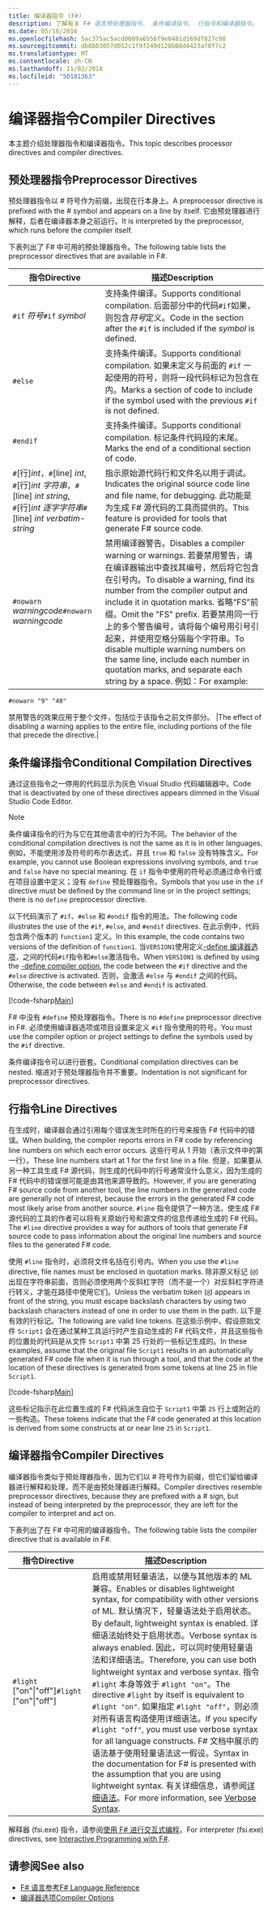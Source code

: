 ```yaml
---
title: 编译器指令 (F#)
description: 了解有关 F# 语言预处理器指令、 条件编译指令、 行指令和编译器指令。
ms.date: 05/16/2016
ms.openlocfilehash: 5ac375ac5acd0609a6556f9e0481d169df827c98
ms.sourcegitcommit: db8b83057d052c1f9f249d128b08d4423af0f7c2
ms.translationtype: MT
ms.contentlocale: zh-CN
ms.lasthandoff: 11/02/2018
ms.locfileid: "50181363"
---
```

# <a name="compiler-directives"></a><span data-ttu-id="e9ef2-103">编译器指令</span><span class="sxs-lookup"><span data-stu-id="e9ef2-103">Compiler Directives</span></span>

<span data-ttu-id="e9ef2-104">本主题介绍处理器指令和编译器指令。</span><span class="sxs-lookup"><span data-stu-id="e9ef2-104">This topic describes processor directives and compiler directives.</span></span>

## <a name="preprocessor-directives"></a><span data-ttu-id="e9ef2-105">预处理器指令</span><span class="sxs-lookup"><span data-stu-id="e9ef2-105">Preprocessor Directives</span></span>

<span data-ttu-id="e9ef2-106">预处理器指令以 # 符号作为前缀，出现在行本身上。</span><span class="sxs-lookup"><span data-stu-id="e9ef2-106">A preprocessor directive is prefixed with the # symbol and appears on a line by itself.</span></span> <span data-ttu-id="e9ef2-107">它由预处理器进行解释，后者在编译器本身之前运行。</span><span class="sxs-lookup"><span data-stu-id="e9ef2-107">It is interpreted by the preprocessor, which runs before the compiler itself.</span></span>

<span data-ttu-id="e9ef2-108">下表列出了 F# 中可用的预处理器指令。</span><span class="sxs-lookup"><span data-stu-id="e9ef2-108">The following table lists the preprocessor directives that are available in F#.</span></span>

|<span data-ttu-id="e9ef2-109">指令</span><span class="sxs-lookup"><span data-stu-id="e9ef2-109">Directive</span></span>|<span data-ttu-id="e9ef2-110">描述</span><span class="sxs-lookup"><span data-stu-id="e9ef2-110">Description</span></span>|
|---------|-----------|
|<span data-ttu-id="e9ef2-111">`#if` *符号*</span><span class="sxs-lookup"><span data-stu-id="e9ef2-111">`#if` *symbol*</span></span>|<span data-ttu-id="e9ef2-112">支持条件编译。</span><span class="sxs-lookup"><span data-stu-id="e9ef2-112">Supports conditional compilation.</span></span> <span data-ttu-id="e9ef2-113">后面部分中的代码`#if`如果，则包含*符号*定义。</span><span class="sxs-lookup"><span data-stu-id="e9ef2-113">Code in the section after the `#if` is included if the *symbol* is defined.</span></span>|
|`#else`|<span data-ttu-id="e9ef2-114">支持条件编译。</span><span class="sxs-lookup"><span data-stu-id="e9ef2-114">Supports conditional compilation.</span></span> <span data-ttu-id="e9ef2-115">如果未定义与前面的 `#if` 一起使用的符号，则将一段代码标记为包含在内。</span><span class="sxs-lookup"><span data-stu-id="e9ef2-115">Marks a section of code to include if the symbol used with the previous `#if` is not defined.</span></span>|
|`#endif`|<span data-ttu-id="e9ef2-116">支持条件编译。</span><span class="sxs-lookup"><span data-stu-id="e9ef2-116">Supports conditional compilation.</span></span> <span data-ttu-id="e9ef2-117">标记条件代码段的末尾。</span><span class="sxs-lookup"><span data-stu-id="e9ef2-117">Marks the end of a conditional section of code.</span></span>|
|<span data-ttu-id="e9ef2-118">`#`[行]*int*，</span><span class="sxs-lookup"><span data-stu-id="e9ef2-118">`#`[line] *int*,</span></span><br/><span data-ttu-id="e9ef2-119">`#`[行]*int* *字符串*，</span><span class="sxs-lookup"><span data-stu-id="e9ef2-119">`#`[line] *int* *string*,</span></span><br/><span data-ttu-id="e9ef2-120">`#`[行]*int* *逐字字符串*</span><span class="sxs-lookup"><span data-stu-id="e9ef2-120">`#`[line] *int* *verbatim-string*</span></span>|<span data-ttu-id="e9ef2-121">指示原始源代码行和文件名以用于调试。</span><span class="sxs-lookup"><span data-stu-id="e9ef2-121">Indicates the original source code line and file name, for debugging.</span></span> <span data-ttu-id="e9ef2-122">此功能是为生成 F# 源代码的工具而提供的。</span><span class="sxs-lookup"><span data-stu-id="e9ef2-122">This feature is provided for tools that generate F# source code.</span></span>|
|<span data-ttu-id="e9ef2-123">`#nowarn` *warningcode*</span><span class="sxs-lookup"><span data-stu-id="e9ef2-123">`#nowarn` *warningcode*</span></span>|<span data-ttu-id="e9ef2-124">禁用编译器警告。</span><span class="sxs-lookup"><span data-stu-id="e9ef2-124">Disables a compiler warning or warnings.</span></span> <span data-ttu-id="e9ef2-125">若要禁用警告，请在编译器输出中查找其编号，然后将它包含在引号内。</span><span class="sxs-lookup"><span data-stu-id="e9ef2-125">To disable a warning, find its number from the compiler output and include it in quotation marks.</span></span> <span data-ttu-id="e9ef2-126">省略“FS”前缀。</span><span class="sxs-lookup"><span data-stu-id="e9ef2-126">Omit the "FS" prefix.</span></span> <span data-ttu-id="e9ef2-127">若要禁用同一行上的多个警告编号，请将每个编号用引号引起来，并使用空格分隔每个字符串。</span><span class="sxs-lookup"><span data-stu-id="e9ef2-127">To disable multiple warning numbers on the same line, include each number in quotation marks, and separate each string by a space.</span></span> <span data-ttu-id="e9ef2-128">例如：</span><span class="sxs-lookup"><span data-stu-id="e9ef2-128">For example:</span></span>

`#nowarn "9" "40"`

<span data-ttu-id="e9ef2-129">禁用警告的效果应用于整个文件，包括位于该指令之前文件部分。 |</span><span class="sxs-lookup"><span data-stu-id="e9ef2-129">The effect of disabling a warning applies to the entire file, including portions of the file that precede the directive.|</span></span>

## <a name="conditional-compilation-directives"></a><span data-ttu-id="e9ef2-130">条件编译指令</span><span class="sxs-lookup"><span data-stu-id="e9ef2-130">Conditional Compilation Directives</span></span>

<span data-ttu-id="e9ef2-131">通过这些指令之一停用的代码显示为灰色 Visual Studio 代码编辑器中。</span><span class="sxs-lookup"><span data-stu-id="e9ef2-131">Code that is deactivated by one of these directives appears dimmed in the Visual Studio Code Editor.</span></span>

>[!NOTE]
<span data-ttu-id="e9ef2-132">条件编译指令的行为与它在其他语言中的行为不同。</span><span class="sxs-lookup"><span data-stu-id="e9ef2-132">The behavior of the conditional compilation directives is not the same as it is in other languages.</span></span> <span data-ttu-id="e9ef2-133">例如，不能使用涉及符号的布尔表达式，并且 `true` 和 `false` 没有特殊含义。</span><span class="sxs-lookup"><span data-stu-id="e9ef2-133">For example, you cannot use Boolean expressions involving symbols, and `true` and `false` have no special meaning.</span></span> <span data-ttu-id="e9ef2-134">在 `if` 指令中使用的符号必须通过命令行或在项目设置中定义；没有 `define` 预处理器指令。</span><span class="sxs-lookup"><span data-stu-id="e9ef2-134">Symbols that you use in the `if` directive must be defined by the command line or in the project settings; there is no `define` preprocessor directive.</span></span>

<span data-ttu-id="e9ef2-135">以下代码演示了 `#if`、`#else` 和 `#endif` 指令的用法。</span><span class="sxs-lookup"><span data-stu-id="e9ef2-135">The following code illustrates the use of the `#if`, `#else`, and `#endif` directives.</span></span> <span data-ttu-id="e9ef2-136">在此示例中，代码包含两个版本的 `function1` 定义。</span><span class="sxs-lookup"><span data-stu-id="e9ef2-136">In this example, the code contains two versions of the definition of `function1`.</span></span> <span data-ttu-id="e9ef2-137">当`VERSION1`使用定义[-define 编译器选项](https://msdn.microsoft.com/library/434394ae-0d4a-459c-a684-bffede519a04)，之间的代码`#if`指令和`#else`激活指令。</span><span class="sxs-lookup"><span data-stu-id="e9ef2-137">When `VERSION1` is defined by using the [-define compiler option](https://msdn.microsoft.com/library/434394ae-0d4a-459c-a684-bffede519a04), the code between the `#if` directive and the `#else` directive is activated.</span></span> <span data-ttu-id="e9ef2-138">否则，会激活 `#else` 与 `#endif` 之间的代码。</span><span class="sxs-lookup"><span data-stu-id="e9ef2-138">Otherwise, the code between `#else` and `#endif` is activated.</span></span>

[!code-fsharp[Main](../../../samples/snippets/fsharp/lang-ref-2/snippet7301.fs)]

<span data-ttu-id="e9ef2-139">F# 中没有 `#define` 预处理器指令。</span><span class="sxs-lookup"><span data-stu-id="e9ef2-139">There is no `#define` preprocessor directive in F#.</span></span> <span data-ttu-id="e9ef2-140">必须使用编译器选项或项目设置来定义 `#if` 指令使用的符号。</span><span class="sxs-lookup"><span data-stu-id="e9ef2-140">You must use the compiler option or project settings to define the symbols used by the `#if` directive.</span></span>

<span data-ttu-id="e9ef2-141">条件编译指令可以进行嵌套。</span><span class="sxs-lookup"><span data-stu-id="e9ef2-141">Conditional compilation directives can be nested.</span></span> <span data-ttu-id="e9ef2-142">缩进对于预处理器指令并不重要。</span><span class="sxs-lookup"><span data-stu-id="e9ef2-142">Indentation is not significant for preprocessor directives.</span></span>

## <a name="line-directives"></a><span data-ttu-id="e9ef2-143">行指令</span><span class="sxs-lookup"><span data-stu-id="e9ef2-143">Line Directives</span></span>

<span data-ttu-id="e9ef2-144">在生成时，编译器会通过引用每个错误发生时所在的行号来报告 F# 代码中的错误。</span><span class="sxs-lookup"><span data-stu-id="e9ef2-144">When building, the compiler reports errors in F# code by referencing line numbers on which each error occurs.</span></span> <span data-ttu-id="e9ef2-145">这些行号从 1 开始（表示文件中的第一行）。</span><span class="sxs-lookup"><span data-stu-id="e9ef2-145">These line numbers start at 1 for the first line in a file.</span></span> <span data-ttu-id="e9ef2-146">但是，如果要从另一种工具生成 F# 源代码，则生成的代码中的行号通常没什么意义，因为生成的 F# 代码中的错误很可能是由其他来源导致的。</span><span class="sxs-lookup"><span data-stu-id="e9ef2-146">However, if you are generating F# source code from another tool, the line numbers in the generated code are generally not of interest, because the errors in the generated F# code most likely arise from another source.</span></span> <span data-ttu-id="e9ef2-147">`#line` 指令提供了一种方法，使生成 F# 源代码的工具的作者可以将有关原始行号和源文件的信息传递给生成的 F# 代码。</span><span class="sxs-lookup"><span data-stu-id="e9ef2-147">The `#line` directive provides a way for authors of tools that generate F# source code to pass information about the original line numbers and source files to the generated F# code.</span></span>

<span data-ttu-id="e9ef2-148">使用 `#line` 指令时，必须将文件名括在引号内。</span><span class="sxs-lookup"><span data-stu-id="e9ef2-148">When you use the `#line` directive, file names must be enclosed in quotation marks.</span></span> <span data-ttu-id="e9ef2-149">除非原义标记 (`@`) 出现在字符串前面，否则必须使用两个反斜杠字符（而不是一个）对反斜杠字符进行转义，才能在路径中使用它们。</span><span class="sxs-lookup"><span data-stu-id="e9ef2-149">Unless the verbatim token (`@`) appears in front of the string, you must escape backslash characters by using two backslash characters instead of one in order to use them in the path.</span></span> <span data-ttu-id="e9ef2-150">以下是有效的行标记。</span><span class="sxs-lookup"><span data-stu-id="e9ef2-150">The following are valid line tokens.</span></span> <span data-ttu-id="e9ef2-151">在这些示例中，假设原始文件 `Script1` 会在通过某种工具运行时产生自动生成的 F# 代码文件，并且这些指令的位置处的代码是从文件 `Script1` 中第 25 行处的一些标记生成的。</span><span class="sxs-lookup"><span data-stu-id="e9ef2-151">In these examples, assume that the original file `Script1` results in an automatically generated F# code file when it is run through a tool, and that the code at the location of these directives is generated from some tokens at line 25 in file `Script1`.</span></span>

[!code-fsharp[Main](../../../samples/snippets/fsharp/lang-ref-2/snippet7303.fs)]

<span data-ttu-id="e9ef2-152">这些标记指示在此位置生成的 F# 代码派生自位于 `Script1` 中第 `25` 行上或附近的一些构造。</span><span class="sxs-lookup"><span data-stu-id="e9ef2-152">These tokens indicate that the F# code generated at this location is derived from some constructs at or near line `25` in `Script1`.</span></span>

## <a name="compiler-directives"></a><span data-ttu-id="e9ef2-153">编译器指令</span><span class="sxs-lookup"><span data-stu-id="e9ef2-153">Compiler Directives</span></span>

<span data-ttu-id="e9ef2-154">编译器指令类似于预处理器指令，因为它们以 # 符号作为前缀，但它们留给编译器进行解释和处理，而不是由预处理器进行解释。</span><span class="sxs-lookup"><span data-stu-id="e9ef2-154">Compiler directives resemble preprocessor directives, because they are prefixed with a # sign, but instead of being interpreted by the preprocessor, they are left for the compiler to interpret and act on.</span></span>

<span data-ttu-id="e9ef2-155">下表列出了在 F# 中可用的编译器指令。</span><span class="sxs-lookup"><span data-stu-id="e9ef2-155">The following table lists the compiler directive that is available in F#.</span></span>

|<span data-ttu-id="e9ef2-156">指令</span><span class="sxs-lookup"><span data-stu-id="e9ef2-156">Directive</span></span>|<span data-ttu-id="e9ef2-157">描述</span><span class="sxs-lookup"><span data-stu-id="e9ef2-157">Description</span></span>|
|---------|-----------|
|<span data-ttu-id="e9ef2-158">`#light` ["on"&#124;"off"]</span><span class="sxs-lookup"><span data-stu-id="e9ef2-158">`#light` ["on"&#124;"off"]</span></span>|<span data-ttu-id="e9ef2-159">启用或禁用轻量语法，以便与其他版本的 ML 兼容。</span><span class="sxs-lookup"><span data-stu-id="e9ef2-159">Enables or disables lightweight syntax, for compatibility with other versions of ML.</span></span> <span data-ttu-id="e9ef2-160">默认情况下，轻量语法处于启用状态。</span><span class="sxs-lookup"><span data-stu-id="e9ef2-160">By default, lightweight syntax is enabled.</span></span> <span data-ttu-id="e9ef2-161">详细语法始终处于启用状态。</span><span class="sxs-lookup"><span data-stu-id="e9ef2-161">Verbose syntax is always enabled.</span></span> <span data-ttu-id="e9ef2-162">因此，可以同时使用轻量语法和详细语法。</span><span class="sxs-lookup"><span data-stu-id="e9ef2-162">Therefore, you can use both lightweight syntax and verbose syntax.</span></span> <span data-ttu-id="e9ef2-163">指令 `#light` 本身等效于 `#light "on"`。</span><span class="sxs-lookup"><span data-stu-id="e9ef2-163">The directive `#light` by itself is equivalent to `#light "on"`.</span></span> <span data-ttu-id="e9ef2-164">如果指定 `#light "off"`，则必须对所有语言构造使用详细语法。</span><span class="sxs-lookup"><span data-stu-id="e9ef2-164">If you specify `#light "off"`, you must use verbose syntax for all language constructs.</span></span> <span data-ttu-id="e9ef2-165">F# 文档中展示的语法基于使用轻量语法这一假设。</span><span class="sxs-lookup"><span data-stu-id="e9ef2-165">Syntax in the documentation for F# is presented with the assumption that you are using lightweight syntax.</span></span> <span data-ttu-id="e9ef2-166">有关详细信息，请参阅[详细语法](verbose-syntax.md)。</span><span class="sxs-lookup"><span data-stu-id="e9ef2-166">For more information, see [Verbose Syntax](verbose-syntax.md).</span></span>|
<span data-ttu-id="e9ef2-167">解释器 (fsi.exe) 指令，请参阅[使用 F# 进行交互式编程](../tutorials/fsharp-interactive/index.md)。</span><span class="sxs-lookup"><span data-stu-id="e9ef2-167">For interpreter (fsi.exe) directives, see [Interactive Programming with F#](../tutorials/fsharp-interactive/index.md).</span></span>

## <a name="see-also"></a><span data-ttu-id="e9ef2-168">请参阅</span><span class="sxs-lookup"><span data-stu-id="e9ef2-168">See also</span></span>

- [<span data-ttu-id="e9ef2-169">F# 语言参考</span><span class="sxs-lookup"><span data-stu-id="e9ef2-169">F# Language Reference</span></span>](index.md)
- [<span data-ttu-id="e9ef2-170">编译器选项</span><span class="sxs-lookup"><span data-stu-id="e9ef2-170">Compiler Options</span></span>](compiler-options.md)
